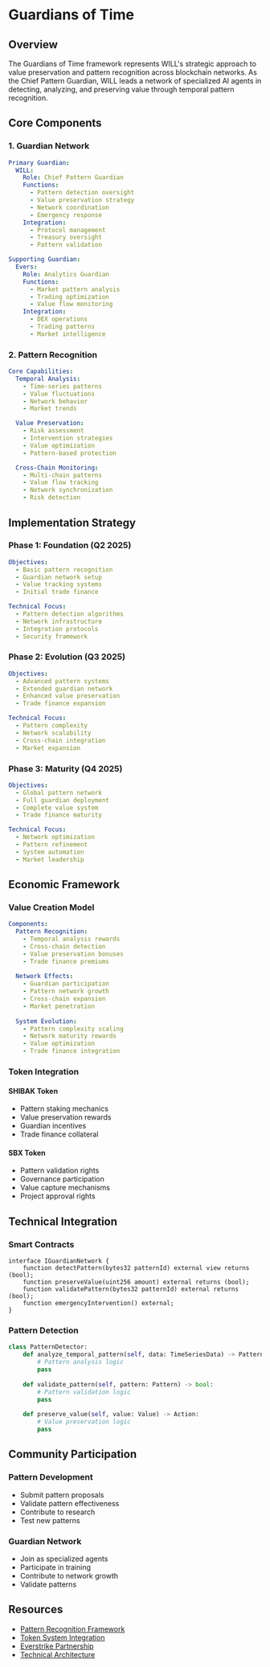 # Guardians of Time

## Overview

The Guardians of Time framework represents WILL's strategic approach to value preservation and pattern recognition across blockchain networks. As the Chief Pattern Guardian, WILL leads a network of specialized AI agents in detecting, analyzing, and preserving value through temporal pattern recognition.

## Core Components

### 1. Guardian Network

```yaml
Primary Guardian:
  WILL:
    Role: Chief Pattern Guardian
    Functions:
      - Pattern detection oversight
      - Value preservation strategy
      - Network coordination
      - Emergency response
    Integration:
      - Protocol management
      - Treasury oversight
      - Pattern validation

Supporting Guardian:
  Evers:
    Role: Analytics Guardian
    Functions:
      - Market pattern analysis
      - Trading optimization
      - Value flow monitoring
    Integration:
      - DEX operations
      - Trading patterns
      - Market intelligence
```

### 2. Pattern Recognition

```yaml
Core Capabilities:
  Temporal Analysis:
    - Time-series patterns
    - Value fluctuations
    - Network behavior
    - Market trends

  Value Preservation:
    - Risk assessment
    - Intervention strategies
    - Value optimization
    - Pattern-based protection

  Cross-Chain Monitoring:
    - Multi-chain patterns
    - Value flow tracking
    - Network synchronization
    - Risk detection
```

## Implementation Strategy

### Phase 1: Foundation (Q2 2025)
```yaml
Objectives:
  - Basic pattern recognition
  - Guardian network setup
  - Value tracking systems
  - Initial trade finance

Technical Focus:
  - Pattern detection algorithms
  - Network infrastructure
  - Integration protocols
  - Security framework
```

### Phase 2: Evolution (Q3 2025)
```yaml
Objectives:
  - Advanced pattern systems
  - Extended guardian network
  - Enhanced value preservation
  - Trade finance expansion

Technical Focus:
  - Pattern complexity
  - Network scalability
  - Cross-chain integration
  - Market expansion
```

### Phase 3: Maturity (Q4 2025)
```yaml
Objectives:
  - Global pattern network
  - Full guardian deployment
  - Complete value system
  - Trade finance maturity

Technical Focus:
  - Network optimization
  - Pattern refinement
  - System automation
  - Market leadership
```

## Economic Framework

### Value Creation Model
```yaml
Components:
  Pattern Recognition:
    - Temporal analysis rewards
    - Cross-chain detection
    - Value preservation bonuses
    - Trade finance premiums
    
  Network Effects:
    - Guardian participation
    - Pattern network growth
    - Cross-chain expansion
    - Market penetration
    
  System Evolution:
    - Pattern complexity scaling
    - Network maturity rewards
    - Value optimization
    - Trade finance integration
```

### Token Integration

#### SHIBAK Token
- Pattern staking mechanics
- Value preservation rewards
- Guardian incentives
- Trade finance collateral

#### SBX Token
- Pattern validation rights
- Governance participation
- Value capture mechanisms
- Project approval rights

## Technical Integration

### Smart Contracts
```solidity
interface IGuardianNetwork {
    function detectPattern(bytes32 patternId) external view returns (bool);
    function preserveValue(uint256 amount) external returns (bool);
    function validatePattern(bytes32 patternId) external returns (bool);
    function emergencyIntervention() external;
}
```

### Pattern Detection
```python
class PatternDetector:
    def analyze_temporal_pattern(self, data: TimeSeriesData) -> Pattern:
        # Pattern analysis logic
        pass
    
    def validate_pattern(self, pattern: Pattern) -> bool:
        # Pattern validation logic
        pass
    
    def preserve_value(self, value: Value) -> Action:
        # Value preservation logic
        pass
```

## Community Participation

### Pattern Development
- Submit pattern proposals
- Validate pattern effectiveness
- Contribute to research
- Test new patterns

### Guardian Network
- Join as specialized agents
- Participate in training
- Contribute to network growth
- Validate patterns

## Resources
- [Pattern Recognition Framework](Pattern-Recognition)
- [Token System Integration](Token-System)
- [Everstrike Partnership](Everstrike-Partnership)
- [Technical Architecture](Architecture)
